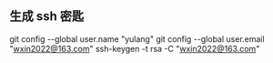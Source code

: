 ## 生成 ssh 密匙
git config --global user.name "yulang"
git config --global user.email "wxin2022@163.com"
ssh-keygen -t rsa -C "wxin2022@163.com"
